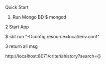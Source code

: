 Quick Start

1. Run Mongo BD
$ mongod

2 Start App

$ sbt run "-Dconfig.resource=local/env.conf"

3 return all msg

http://localhost:8071/criteriahistory?search={}